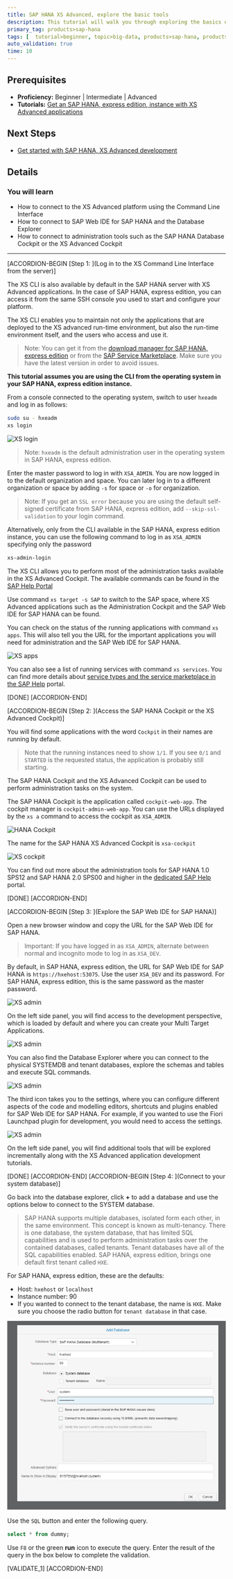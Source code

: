```yaml
---
title: SAP HANA XS Advanced, explore the basic tools
description: This tutorial will walk you through exploring the basics of XS Advanced tools, such as athe administration cockpit or SAP Web IDE for SAP HANA
primary_tag: products>sap-hana
tags: [  tutorial>beginner, topic>big-data, products>sap-hana, products>sap-hana\,-express-edition ]
auto_validation: true
time: 10
---
```


## Prerequisites  
 - **Proficiency:** Beginner | Intermediate | Advanced
 - **Tutorials:** [Get an SAP HANA, express edition, instance with XS Advanced applications](https://developers.sap.com/topics/sap-hana-express.html)


## Next Steps
 - [Get started with SAP HANA, XS Advanced development](group.hana-xsa-get-started)


## Details
### You will learn  
- How to connect to the XS Advanced platform using the Command Line Interface
- How to connect to SAP Web IDE for SAP HANA and the Database Explorer
- How to connect to administration tools such as the SAP HANA Database Cockpit or the XS Advanced Cockpit

---

[ACCORDION-BEGIN [Step 1: ](Log in to the XS Command Line Interface from the server)]

The XS CLI is also available by default in the SAP HANA server with XS Advanced applications. In the case of SAP HANA, express edition, you can access it from the same SSH console you used to start and configure your platform.

The XS CLI enables you to maintain not only the applications that are deployed to the XS advanced run-time environment, but also the run-time environment itself, and the users who access and use it.
> Note: You can get it from the [download manager for SAP HANA, express edition](https://sap.com/cmp/ft/crm-xu16-dat-hddedft/index.html) or from the [SAP Service Marketplace](https://launchpad.support.sap.com/#/softwarecenter). Make sure you have the latest version in order to avoid issues.

**This tutorial assumes you are using the CLI from the operating system in your SAP HANA, express edition instance.**

From a console connected to the operating system, switch to user `hxeadm` and log in as follows:

```bash
sudo su - hxeadm
xs login
```

![XS login](xslogin.png)

>Note: `hxeadm` is the default administration user in the operating system in SAP HANA, express edition.


Enter the master password to log in with `XSA_ADMIN`. You are now logged in to the default organization and space. You can later log in to a different organization or space by adding `-s` for space or `-o` for organization.

>Note: If you get an `SSL error` because you are using the default self-signed certificate from SAP HANA, express edition, add `--skip-ssl-validation` to your login command.

Alternatively, only from the CLI available in the SAP HANA, express edition instance, you can use the following command to log in as `XSA_ADMIN` specifying only the password

```bash
xs-admin-login
```

The XS CLI allows you to perform most of the administration tasks available in the XS Advanced Cockpit. The available commands can be found in the [SAP Help Portal](https://help.sap.com/viewer/4505d0bdaf4948449b7f7379d24d0f0d/2.0.00/en-US/addd59069e6f444ca6ccc064d131feec.html)

Use command `xs target -s SAP` to switch to the SAP space, where XS Advanced applications such as the Administration Cockpit and the SAP Web IDE for SAP HANA can be found.

You can check on the status of the running applications with command `xs apps`. This will also tell you the URL for the important applications you will need for administration and the SAP Web IDE for SAP HANA.

![XS apps](xsapps.png)

You can also see a list of running services with command `xs services`. You can find more details about [service types and the service marketplace in the SAP Help](https://help.sap.com/viewer/4505d0bdaf4948449b7f7379d24d0f0d/2.0.02/en-US/33e3c5926feb4098a32edcaa7290c3d1.html) portal.

[DONE]
[ACCORDION-END]

[ACCORDION-BEGIN [Step 2: ](Access the SAP HANA Cockpit or the XS Advanced Cockpit)]

You will find some applications with the word `Cockpit` in their names are running by default.
> Note that the running instances need to show `1/1`. If you see `0/1` and `STARTED` is the requested status, the application is probably still starting.

The SAP HANA Cockpit and the XS Advanced Cockpit can be used to perform administration tasks on the system.

The SAP HANA Cockpit is the application called `cockpit-web-app`. The cockpit manager is `cockpit-admin-web-app`. You can use the URLs displayed by the `xs a` command to access the cockpit as `XSA_ADMIN`.

![HANA Cockpit](hanaco.png)

The name for the SAP HANA XS Advanced Cockpit is `xsa-cockpit`

![XS cockpit](xsa.png)

You can find out more about the administration tools for SAP HANA 1.0 SPS12 and SAP HANA 2.0 SPS00 and higher in the [dedicated SAP Help](https://help.sap.com/viewer/6b94445c94ae495c83a19646e7c3fd56/2.0.03/en-US/577f8d3ffebd4265b73e2c673d934412.html) portal.

[DONE]
[ACCORDION-END]


[ACCORDION-BEGIN [Step 3: ](Explore the SAP Web IDE for SAP HANA)]

Open a new browser window and copy the URL for the SAP Web IDE for SAP HANA.

> Important: If you have logged in as `XSA_ADMIN`, alternate between normal and incognito mode to log in as `XSA_DEV`.

 By default, in SAP HANA, express edition, the URL for SAP Web IDE for SAP HANA is `https://hxehost:53075`. Use the user `XSA_DEV` and its password. For SAP HANA, express edition, this is the same password as the master password.

![XS admin](webide2.png)

On the left side panel, you will find access to the development perspective, which is loaded by default and where you can create your Multi Target Applications.

![XS admin](webide2.png)

You can also find the Database Explorer where you can connect to the physical SYSTEMDB and tenant databases, explore the schemas and tables and execute SQL commands.

![XS admin](db.png)

The third icon takes you to the settings, where you can configure different aspects of the code and modelling editors, shortcuts and plugins enabled for SAP Web IDE for SAP HANA. For example, if you wanted to use the Fiori Launchpad plugin for development, you would need to access the settings.

![XS admin](settings.png)

On the left side panel, you will find additional tools that will be explored incrementally along with the XS Advanced application development tutorials.

[DONE]
[ACCORDION-END]
[ACCORDION-BEGIN [Step 4: ](Connect to your system database)]

Go back into the database explorer, click **+** to add a database and use the options below to connect to the SYSTEM database.

> SAP HANA supports multiple databases, isolated form each other, in the same environment. This concept is known as multi-tenancy. There is one database, the system database, that has limited SQL capabilities and is used to perform administration tasks over the contained databases, called tenants. Tenant databases have all of the SQL capabilities enabled. SAP HANA, express edition, brings one default first tenant called `HXE`.

For SAP HANA, express edition, these are the defaults:

  -   Host: `hxehost` or `localhost`
  -   Instance number: 90
  -   If you wanted to connect to the tenant database, the name is `HXE`. Make sure you choose the radio button for `tenant database` in that case.

![XS admin](db.jpg)

Use the `SQL` button and enter the following query.

```sql
select * from dummy;
```

Use `F8` or the green **run** icon to execute the query. Enter the result of the query in the box below to complete the validation.

[VALIDATE_1]
[ACCORDION-END]
